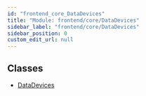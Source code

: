 ```yaml
---
id: "frontend_core_DataDevices"
title: "Module: frontend/core/DataDevices"
sidebar_label: "frontend/core/DataDevices"
sidebar_position: 0
custom_edit_url: null
---
```


## Classes

- [DataDevices](../classes/frontend_core_DataDevices.DataDevices)

